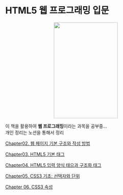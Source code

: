 # HTML5 웹 프로그래밍 입문

<div align="center">
<img width="200" height="300" src="https://image.aladin.co.kr/product/32220/59/cover500/k942834629_1.jpg"><br>
</div>

이 책을 활용하여 **웹 프로그래밍**이라는 과목을 공부중...<br>
개인 정리는 노션을 통해서 정리

[Chapter02. 웹 페이지 기본 구조와 작성 방법](https://www.notion.so/moondongmin/Chapter02-5cc9055915d740a993209f7def5ac037)

[Chapter03. HTML5 기본 태그](https://www.notion.so/moondongmin/Chapter03-HTML5-3bd9b17934e441fe8db5bc683ddc6ec8)

[Chapter04. HTML5 입력 양식 태으과 구조화 태그](https://www.notion.so/moondongmin/Chapter04-HTML5-31d2c999c70847c8960f59e4f8809925)

[Chapter05. CSS3 기초: 선택자와 단위](https://www.notion.so/moondongmin/Chapter05-CSS3-9735c402beb348b885aab5995b45c3c3)

[Chapter 06. CSS3 속성](https://www.notion.so/Chapter-06-CSS3-a9c3ebfc33e4420091abd20d3ee7540f?pvs=21)